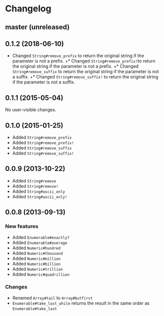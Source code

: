 # Changelog

## master (unreleased)

## 0.1.2 (2018-06-10)

* Changed `String#remove_prefix` to return the original string if the parameter is not a prefix.
+* Changed `String#remove_prefix!`to return the original string if the parameter is not a prefix.
+* Changed `String#remove_suffix` to return the original string if the parameter is not a suffix.
+* Changed `String#remove_suffix!` to return the original string if the parameter is not a suffix.

## 0.1.1 (2015-05-04)

No user-visible changes.

## 0.1.0 (2015-01-25)

* Added `String#remove_prefix`
* Added `String#remove_prefix!`
* Added `String#remove_suffix`
* Added `String#remove_suffix!`

## 0.0.9 (2013-10-22)

* Added `String#remove`
* Added `String#remove!`
* Added `String#ascii_only`
* Added `String#ascii_only!`

## 0.0.8 (2013-09-13)

### New features

* Added `Enumerable#exactly?`
* Added `Enumerable#average`
* Added `Numeric#hundred`
* Added `Numeric#thousand`
* Added `Numeric#million`
* Added `Numeric#billion`
* Added `Numeric#trillion`
* Added `Numeric#quadrillion`

### Changes

* Renamed `Array#tail` to `Array#butfirst`
* `Enumerable#take_last_while` returns the result in the same order as `Enumerable#take_last`
